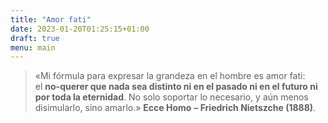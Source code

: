 ```yaml
---
title: "Amor fati"
date: 2023-01-20T01:25:15+01:00
draft: true
menu: main
---
```


> «Mi fórmula para expresar la grandeza en el hombre es amor fati: el **no-querer que nada sea distinto ni en el pasado ni en el futuro ni por toda la eternidad**. No solo soportar lo necesario, y aún menos disimularlo, sino amarlo.»
> **Ecce Homo** **– Friedrich Nietszche (1888)**.

